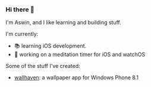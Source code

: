 ### Hi there 👋
I'm Aswin, and I like learning and building stuff.

I'm currently:
- 📚 learning iOS development.
- 🔭 working on a meditation timer for iOS and watchOS 

Some of the stuff I've created:
- [wallhaven](https://github.com/akoliyot/wallhaven): a wallpaper app for Windows Phone 8.1
